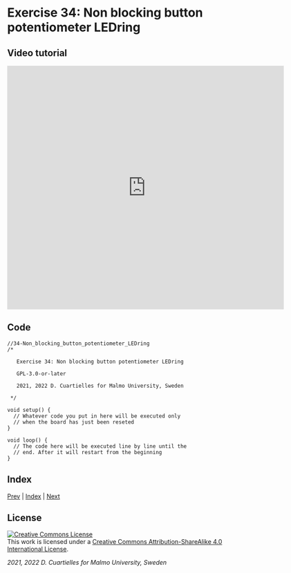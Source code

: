 # Exercise 34: Non blocking button potentiometer LEDring

## Video tutorial

<iframe src="https://player.vimeo.com/video/529120110?h=7a76cb4fd0" width="640" height="564" frameborder="0" allow="autoplay; fullscreen" allowfullscreen></iframe>

## Code

```c_cpp
//34-Non_blocking_button_potentiometer_LEDring
/*

   Exercise 34: Non blocking button potentiometer LEDring

   GPL-3.0-or-later

   2021, 2022 D. Cuartielles for Malmo University, Sweden

 */

void setup() {
  // Whatever code you put in here will be executed only 
  // when the board has just been reseted
}

void loop() {
  // The code here will be executed line by line until the 
  // end. After it will restart from the beginning
}
```

## Index

[Prev](../33-Non_blocking_button_potentiometer/33-Non_blocking_button_potentiometer.md) |  [Index](../course_index.md) |  [Next](../35-Non_blocking_time_counter_with_reset_and_color_control/35-Non_blocking_time_counter_with_reset_and_color_control.md)

## License

<a rel="license" href="http://creativecommons.org/licenses/by-sa/4.0/"><img alt="Creative Commons License" style="border-width:0" src="https://i.creativecommons.org/l/by-sa/4.0/80x15.png" /></a><br />This work is licensed under a <a rel="license" href="http://creativecommons.org/licenses/by-sa/4.0/">Creative Commons Attribution-ShareAlike 4.0 International License</a>.

*2021, 2022 D. Cuartielles for Malmo University, Sweden*

